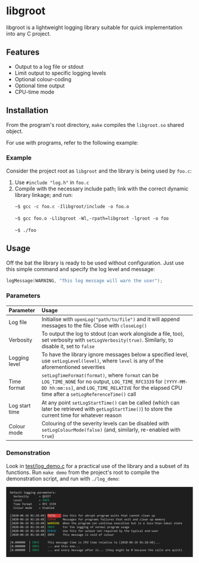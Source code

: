 # libgroot

libgroot is a lightweight logging library suitable for quick implementation into any C project.

## Features
- Output to a log file or stdout
- Limit output to specific logging levels
- Optional colour-coding
- Optional time output
- CPU-time mode

## Installation
From the program's root directory, `make` compiles the `libgroot.so` shared object.

For use with programs, refer to the following example:

### Example
Consider the project root as `libgroot` and the library is being used by `foo.c`:

1. Use `#include "log.h"` in `foo.c`
2. Compile with the necessary include path; link with the correct dynamic library linkage; and run:
    ```
    ~$ gcc -c foo.c -Ilibgroot/include -o foo.o

    ~$ gcc foo.o -Llibgroot -Wl,-rpath=libgroot -lgroot -o foo

    ~$ ./foo
    ```

## Usage
Off the bat the library is ready to be used without configuration. Just use this simple command and specify the log level and message:

```C
logMessage(WARNING, "This log message will warn the user");
```

### Parameters

| Parameter      | Usage |
|:---------------|:------|
| Log file       | Initialise with `openLog("path/to/file")` and it will append messages to the file. Close with `closeLog()` |
| Verbosity      | To output the log to stdout (can work alongisde a file, too), set verbosity with `setLogVerbosity(true)`. Similarly, to disable it, set to `false` |
| Logging level  | To have the library ignore messages below a specified level, use `setLogLevel(level)`, where `level` is any of the aforementioned severities |
| Time format    | `setLogTimeFormat(format)`, where `format` can be `LOG_TIME_NONE` for no output, `LOG_TIME_RFC3339` for `[YYYY-MM-DD hh:mm:ss]`, and `LOG_TIME_RELATIVE` for the elapsed CPU time after a `setLogReferenceTime()` call |
| Log start time | At any point `setLogStartTime()` can be called (which can later be retrieved with `getLogStartTime()`) to store the current time for whatever reason |
| Colour mode    | Colouring of the severity levels can be disabled with `setLogColourMode(false)` (and, similarly, re-enabled with `true`)

### Demonstration
Look in [test/log_demo.c](test/log_demo.c) for a practical use of the library and a subset of its functions. Run `make demo` from the project's root to compile the demonstration script, and run with `./log_demo`:

![demonstration output](demo.png)